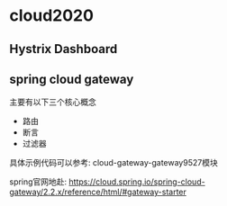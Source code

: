 # cloud2020

## Hystrix Dashboard

## spring cloud gateway
主要有以下三个核心概念
- 路由
- 断言
- 过滤器

具体示例代码可以参考: cloud-gateway-gateway9527模块

spring官网地赴: https://cloud.spring.io/spring-cloud-gateway/2.2.x/reference/html/#gateway-starter

